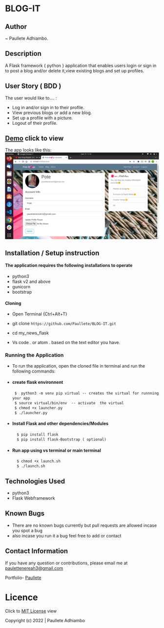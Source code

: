 # BLOG-IT

## Author

~ Paullete Adhiambo.
## Description

A Flask framework { python } application that enables users login or sign in to post a blog and/or delete it,view existing blogs and set up profiles.

## User Story ( BDD ) 
The user would like to.... :
+  Log in and/or sign in to their profile.
+  View previous blogs or add a new blog.
+  Set up a profile with a picture.
+  Logout of their profile.

## [Demo](https://pote-blog.herokuapp.com/) click to view

  The app looks like this: 
  ![Image](./app/static/profile_pics/Screenshot%20from%202022-05-15%2011-10-17.png)


## Installation / Setup instruction

#### The application requires the following installations to operate 
* python3
* flask v2 and above
* gunicorn
* bootstrap

#### Cloning

* Open Terminal {Ctrl+Alt+T}

* git clone ``https://github.com/Paullete/BLOG-IT.git``



* cd my_news_flask

* Vs code . or atom . based on the text editor you have.

### Running the Application
* To run the application, open the cloned file in terminal and run the following commands:
 * #### create flask environnent
        $  python3 -m venv pip virtual -- creates the virtual for runnning your app      
        $ source virtual/bin/env  -- activate  the virtual
        $ chmod +x launcher.py
        $ ./launcher.py
* #### Install Flask and other dependencies/Modules
        $ pip install flask
        $ pip install flask-Bootstrap ( optional)
* #### Run app using vs terminal or main terminal
        $ chmod +x launch.sh
        $ ./launch.sh


## Technologies Used

* python3
* Flask Webframework


## Known Bugs
* There are no known bugs currently but pull requests are allowed incase you spot a bug
* also incase you run it a bug feel free to add or contact

## Contact Information 

If you have any question or contributions, please email me at [paulettenereah3@gmail.com](paulettenereah3@gmail.com)




Portfolio- [Paullete](https://Paullete.github.io/my_portfolio/)
# Licence

Click to  [MIT License](Licence) view

 Copyright (c) 2022 | Paullete Adhiambo
